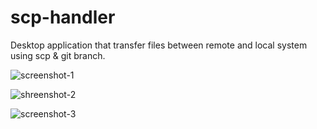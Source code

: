 # scp-handler
Desktop application that transfer files between remote and local system using scp & git branch.

![screenshot-1](https://user-images.githubusercontent.com/18226897/83387141-d8f7c980-a409-11ea-9957-b12e3e5ae53c.png)

![shreenshot-2](https://user-images.githubusercontent.com/18226897/83387241-05abe100-a40a-11ea-908f-c930086b4d0f.png)

![screenshot-3](https://user-images.githubusercontent.com/18226897/83387268-0f354900-a40a-11ea-872b-3b5192b8dbe8.png)

